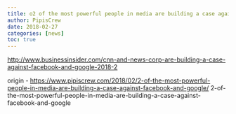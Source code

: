 ```yaml
---
title: o2 of the most powerful people in media are building a case against Facebook and Google
author: PipisCrew
date: 2018-02-27
categories: [news]
toc: true
---
```


http://www.businessinsider.com/cnn-and-news-corp-are-building-a-case-against-facebook-and-google-2018-2

origin - https://www.pipiscrew.com/2018/02/2-of-the-most-powerful-people-in-media-are-building-a-case-against-facebook-and-google/ 2-of-the-most-powerful-people-in-media-are-building-a-case-against-facebook-and-google